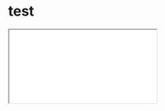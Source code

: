 # test
<html>
  <head>
    <link rel="stylesheet" href="test.css" type="text/css" />
    <iframe src="test.html"></iframe>
  </head>
</html>
